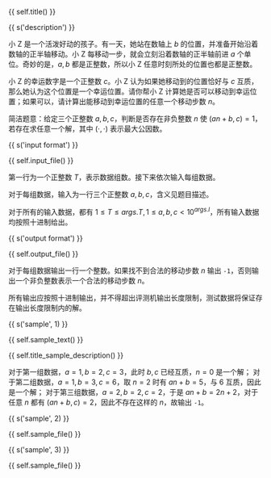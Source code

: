 {{ self.title() }}

{{ s('description') }}

小 Z 是一个活泼好动的孩子。有一天，她站在数轴上 $b$ 的位置，并准备开始沿着数轴的正半轴移动。小 Z 每移动一步，就会立刻沿着数轴的正半轴前进 $a$ 个单位。奇妙的是，$a,b$ 都是正整数，所以小 Z 任意时刻所处的位置也都是正整数。

小 Z 的幸运数字是一个正整数 $c$。小 Z 认为如果她移动到的位置恰好与 $c$ 互质，那么她认为这个位置是一个幸运位置。请你帮小 Z 计算她是否可以移动到幸运位置；如果可以，请计算出能移动到幸运位置的任意一个移动步数 $n$。

简洁题意：给定三个正整数 $a,b,c$，判断是否存在非负整数 $n$ 使 $(an+b, c)=1$，若存在求任意一个解，其中 $(\cdot, \cdot)$ 表示最大公因数。

{{ s('input format') }}

{{ self.input_file() }}

第一行为一个正整数 $T$，表示数据组数。接下来依次输入每组数据。

对于每组数据，输入为一行三个正整数 $a,b,c$，含义见题目描述。

对于所有的输入数据，都有 $1\le T \le {{ args.T }}, 1\le a,b,c < 10^{ {{ args.l }} }$，所有输入数据均按照十进制给出。

{{ s('output format') }}

{{ self.output_file() }}

对于每组数据输出一行一个整数。如果找不到合法的移动步数 $n$ 输出 `-1`，否则输出一个非负整数表示一个合法的移动步数 $n$。

所有输出应按照十进制输出，并不得超出评测机输出长度限制，测试数据将保证存在输出长度限制内的解。

{{ s('sample', 1) }}

{{ self.sample_text() }}

{{ self.title_sample_description() }}

对于第一组数据，$a=1,b=2,c=3$，此时 $b,c$ 已经互质，$n=0$ 是一个解；
对于第二组数据，$a=1,b=3,c=6$，取 $n=2$ 时有 $an+b=5$，与 $6$ 互质，因此是一个解；
对于第三组数据，$a=2,b=2,c=2$，于是 $an+b=2n+2$，对于任意 $n$ 都有 $(an+b,c)=2$，因此不存在这样的 $n$，故输出 `-1`。


{{ s('sample', 2) }}

{{ self.sample_file() }}

{{ s('sample', 3) }}

{{ self.sample_file() }}
